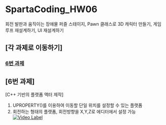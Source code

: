# SpartaCoding_HW06
회전 발판과 움직이는 장애물 퍼즐 스테이지, Pawn 클래스로 3D 캐릭터 만들기, 게임 루프 재설계하기, UI 재설계하기

## [각 과제로 이동하기]
### [6번 과제](https://github.com/hyounjinJoo/SpartaCoding_HW06_09/tree/HW06?tab=readme-ov-file)





## [6번 과제]
[C++ 기반의 플랫폼 액터 제작]
1. UPROPERTY()를 이용하여 이동할 단일 위치를 설정할 수 있는 플랫폼
2. 회전하는 형태의 플랫폼, 회전방향을 X,Y,Z로 에디터에서 설정 가능
[![Video Label](http://img.youtube.com/vi/VKudT7PAIDY/0.jpg)](https://youtu.be/VKudT7PAIDY?t=0s)
